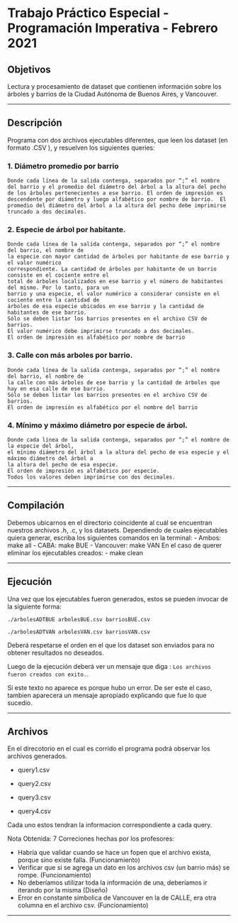 # Trabajo Práctico Especial - Programación Imperativa - Febrero 2021 
## Objetivos

Lectura y procesamiento de dataset que contienen información sobre los árboles y barrios de la Ciudad Autónoma de Buenos Aires, y Vancouver.

--------------------------------------------------------------------------------------------------------------------------

## Descripción

Programa con dos archivos ejecutables diferentes, que leen los dataset (en formato .CSV ), y resuelven 
los siguientes queries:

###  1. Diámetro promedio por barrio
    Donde cada línea de la salida contenga, separados por “;” el nombre del barrio y el promedio del diámetro del árbol a la altura del pecho de los árboles pertenecientes a ese barrio. El orden de impresión es descendente por diámetro y luego alfabético por nombre de barrio.  El promedio del diámetro del árbol a la altura del pecho debe imprimirse truncado a dos decimales.
###  2. Especie de árbol por habitante.
    Donde cada línea de la salida contenga, separados por “;” el nombre del barrio, el nombre de
    la especie con mayor cantidad de árboles por habitante de ese barrio y el valor numérico
    correspondiente. La cantidad de árboles por habitante de un barrio consiste en el cociente entre el
    total de árboles localizados en ese barrio y el número de habitantes del mismo. Por lo tanto, para un
    barrio y una especie, el valor numérico a considerar consiste en el cociente entre la cantidad de
    árboles de esa especie ubicados en ese barrio y la cantidad de habitantes de ese barrio.
    Sólo se deben listar los barrios presentes en el archivo CSV de barrios.
    El valor numérico debe imprimirse truncado a dos decimales.
    El orden de impresión es alfabético por nombre de barrio
### 3. Calle con más arboles por barrio.
    Donde cada línea de la salida contenga, separados por “;” el nombre del barrio, el nombre de
    la calle con más árboles de ese barrio y la cantidad de árboles que hay en esa calle de ese barrio.
    Sólo se deben listar los barrios presentes en el archivo CSV de barrios.
    El orden de impresión es alfabético por el nombre del barrio
### 4. Mínimo y máximo diámetro por especie de árbol.
    Donde cada línea de la salida contenga, separados por “;” el nombre de la especie del árbol,
    el mínimo diámetro del árbol a la altura del pecho de esa especie y el máximo diámetro del árbol a
    la altura del pecho de esa especie.
    El orden de impresión es alfabético por especie.
    Todos los valores deben imprimirse con dos decimales.

--------------------------------------------------------------------------------------------------------------------------

## Compilación

Debemos ubicarnos en el directorio coincidente al cuál se encuentran nuestros archivos .h, .c, y los datasets. 
Dependiendo de cuales ejecutables quiera generar, escriba los siguientes comandos en la terminal:
    - Ambos: make all
    - CABA: make BUE
    - Vancouver: make VAN
En el caso de querer eliminar los ejecutables creados:
    - make clean

--------------------------------------------------------------------------------------------------------------------------

## Ejecución

Una vez que los ejecutables fueron generados, estos se pueden invocar de la siguiente forma:

``./arbolesADTBUE arbolesBUE.csv barriosBUE.csv`` 

``./arbolesADTVAN arbolesVAN.csv barriosVAN.csv`` 

Deberá respetarse el orden en el que los dataset son enviados para no obtener resultados no deseados.

Luego de la ejecución deberá ver un mensaje que diga : ``Los archivos fueron creados con exito.``.

Si este texto no aparece es porque hubo un error. De ser este el caso, tambien aparecera un mensaje apropiado explicando que fue lo que sucedio.

--------------------------------------------------------------------------------------------------------------------------

## Archivos

En el direcotorio en el cual es corrido el programa podrá observar los archivos generados.
- query1.csv

- query2.csv

- query3.csv

- query4.csv

Cada uno estos tendran la informacion correspondiente a cada query.

Nota Obtenida: 7
Correciones hechas por los profesores:
- Habría que validar cuando se hace un fopen que el archivo exista, porque sino existe falla. (Funcionamiento)
- Verificar que si se agrega un dato en los archivos csv (un barrio más) se rompe. (Funcionamiento)
- No deberíamos utilizar toda la información de una, deberíamos ir iterando por la misma (Diseño)
- Error en constante simbolica de Vancouver en la de CALLE, era otra columna en el archivo csv. (Funcionamiento)

--------------------------------------------------------------------------------------------------------------------------
